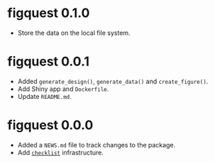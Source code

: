 # figquest 0.1.0

* Store the data on the local file system.

# figquest 0.0.1

* Added `generate_design()`, `generate_data()` and `create_figure()`.
* Add Shiny app and `Dockerfile`.
* Update `README.md`.

# figquest 0.0.0

* Added a `NEWS.md` file to track changes to the package.
* Add [`checklist`](https://inbo.github.io/checklist/) infrastructure.
